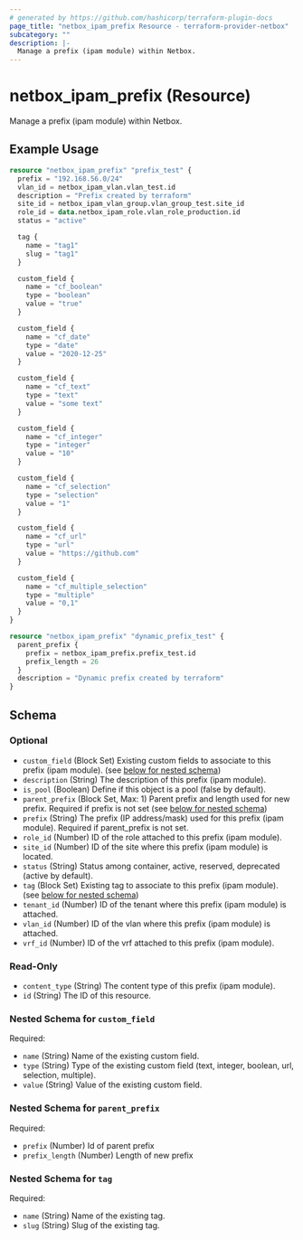 ```yaml
---
# generated by https://github.com/hashicorp/terraform-plugin-docs
page_title: "netbox_ipam_prefix Resource - terraform-provider-netbox"
subcategory: ""
description: |-
  Manage a prefix (ipam module) within Netbox.
---
```


# netbox_ipam_prefix (Resource)

Manage a prefix (ipam module) within Netbox.

## Example Usage

```terraform
resource "netbox_ipam_prefix" "prefix_test" {
  prefix = "192.168.56.0/24"
  vlan_id = netbox_ipam_vlan.vlan_test.id
  description = "Prefix created by terraform"
  site_id = netbox_ipam_vlan_group.vlan_group_test.site_id
  role_id = data.netbox_ipam_role.vlan_role_production.id
  status = "active"

  tag {
    name = "tag1"
    slug = "tag1"
  }

  custom_field {
    name = "cf_boolean"
    type = "boolean"
    value = "true"
  }

  custom_field {
    name = "cf_date"
    type = "date"
    value = "2020-12-25"
  }

  custom_field {
    name = "cf_text"
    type = "text"
    value = "some text"
  }

  custom_field {
    name = "cf_integer"
    type = "integer"
    value = "10"
  }

  custom_field {
    name = "cf_selection"
    type = "selection"
    value = "1"
  }

  custom_field {
    name = "cf_url"
    type = "url"
    value = "https://github.com"
  }

  custom_field {
    name = "cf_multiple_selection"
    type = "multiple"
    value = "0,1"
  }
}

resource "netbox_ipam_prefix" "dynamic_prefix_test" {
  parent_prefix {
    prefix = netbox_ipam_prefix.prefix_test.id
    prefix_length = 26
  } 
  description = "Dynamic prefix created by terraform"
}
```

<!-- schema generated by tfplugindocs -->
## Schema

### Optional

- `custom_field` (Block Set) Existing custom fields to associate to this prefix (ipam module). (see [below for nested schema](#nestedblock--custom_field))
- `description` (String) The description of this prefix (ipam module).
- `is_pool` (Boolean) Define if this object is a pool (false by default).
- `parent_prefix` (Block Set, Max: 1) Parent prefix and length used for new prefix. Required if prefix is not set (see [below for nested schema](#nestedblock--parent_prefix))
- `prefix` (String) The prefix (IP address/mask) used for this prefix (ipam module). Required if parent_prefix is not set.
- `role_id` (Number) ID of the role attached to this prefix (ipam module).
- `site_id` (Number) ID of the site where this prefix (ipam module) is located.
- `status` (String) Status among container, active, reserved, deprecated (active by default).
- `tag` (Block Set) Existing tag to associate to this prefix (ipam module). (see [below for nested schema](#nestedblock--tag))
- `tenant_id` (Number) ID of the tenant where this prefix (ipam module) is attached.
- `vlan_id` (Number) ID of the vlan where this prefix (ipam module) is attached.
- `vrf_id` (Number) ID of the vrf attached to this prefix (ipam module).

### Read-Only

- `content_type` (String) The content type of this prefix (ipam module).
- `id` (String) The ID of this resource.

<a id="nestedblock--custom_field"></a>
### Nested Schema for `custom_field`

Required:

- `name` (String) Name of the existing custom field.
- `type` (String) Type of the existing custom field (text, integer, boolean, url, selection, multiple).
- `value` (String) Value of the existing custom field.


<a id="nestedblock--parent_prefix"></a>
### Nested Schema for `parent_prefix`

Required:

- `prefix` (Number) Id of parent prefix
- `prefix_length` (Number) Length of new prefix


<a id="nestedblock--tag"></a>
### Nested Schema for `tag`

Required:

- `name` (String) Name of the existing tag.
- `slug` (String) Slug of the existing tag.


